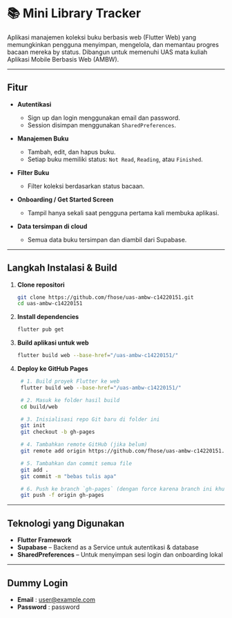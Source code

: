 # 📚 Mini Library Tracker

Aplikasi manajemen koleksi buku berbasis web (Flutter Web) yang memungkinkan pengguna menyimpan, mengelola, dan memantau progres bacaan mereka by status. Dibangun untuk memenuhi UAS mata kuliah Aplikasi Mobile Berbasis Web (AMBW).

---

##  Fitur

- **Autentikasi**
  - Sign up dan login menggunakan email dan password.
  - Session disimpan menggunakan `SharedPreferences`.

- **Manajemen Buku**
  - Tambah, edit, dan hapus buku.
  - Setiap buku memiliki status: `Not Read`, `Reading`, atau `Finished`.

- **Filter Buku**
  - Filter koleksi berdasarkan status bacaan.

- **Onboarding / Get Started Screen**
  - Tampil hanya sekali saat pengguna pertama kali membuka aplikasi.

- **Data tersimpan di cloud**
  - Semua data buku tersimpan dan diambil dari Supabase.

---

##  Langkah Instalasi & Build

1. **Clone repositori**
   ```bash
   git clone https://github.com/fhose/uas-ambw-c14220151.git
   cd uas-ambw-c14220151
   ```
2. **Install dependencies**
   ```bash
   flutter pub get
   ```
3. **Build aplikasi untuk web**
   ```bash
   flutter build web --base-href="/uas-ambw-c14220151/"
   ```
4. **Deploy ke GitHub Pages**
   ```bash
    # 1. Build proyek Flutter ke web
    flutter build web --base-href="/uas-ambw-c14220151/"

    # 2. Masuk ke folder hasil build
    cd build/web

    # 3. Inisialisasi repo Git baru di folder ini 
    git init
    git checkout -b gh-pages

    # 4. Tambahkan remote GitHub (jika belum)
    git remote add origin https://github.com/fhose/uas-ambw-c14220151.git (sesuaikan dengan nama repo masing-masing)

    # 5. Tambahkan dan commit semua file
    git add .
    git commit -m "bebas tulis apa"

    # 6. Push ke branch `gh-pages` (dengan force karena branch ini khusus)
    git push -f origin gh-pages
   ```
---

## Teknologi yang Digunakan

- **Flutter Framework**
- **Supabase** – Backend as a Service untuk autentikasi & database
- **SharedPreferences** – Untuk menyimpan sesi login dan onboarding lokal

---
## Dummy Login

- **Email** : user@example.com
- **Password** : password


